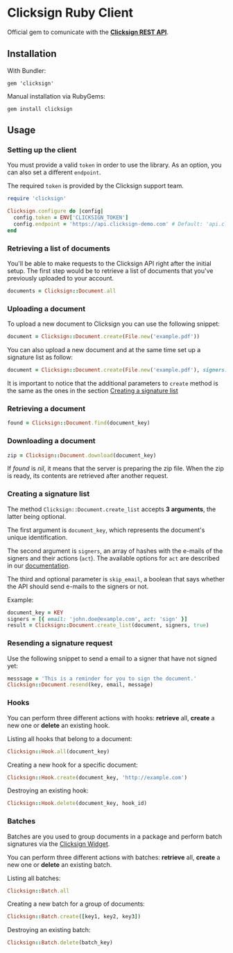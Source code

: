 # Clicksign Ruby Client

Official gem to comunicate with the **[Clicksign REST API](http://clicksign.github.io/rest-api/)**.

## Installation

With Bundler:

```
gem 'clicksign'
```

Manual installation via RubyGems:

```shell
gem install clicksign
```

## Usage

### Setting up the client

You must provide a valid `token` in order to use the library. As an option, you can also set a different `endpoint`.

The required `token` is provided by the Clicksign support team.

```ruby
require 'clicksign'

Clicksign.configure do |config|
  config.token = ENV['CLICKSIGN_TOKEN']
  config.endpoint = 'https://api.clicksign-demo.com' # Default: 'api.clicksign.com'
end
```

### Retrieving a list of documents

You'll be able to make requests to the Clicksign API right after the initial setup. The first step would be to retrieve a list of documents that you've previously uploaded to your account.

```ruby
documents = Clicksign::Document.all
```

### Uploading a document

To upload a new document to Clicksign you can use the following snippet:

```ruby
document = Clicksign::Document.create(File.new('example.pdf'))
```

You can also upload a new document and at the same time set up a signature list
as follow:

```ruby
document = Clicksign::Document.create(File.new('example.pdf'), signers: [{ act: 'sign', email: 'john.doe@example.com' }], message: 'Please sign it', skip_email: true)
```

It is important to notice that the additional parameters to `create` method is
the same as the ones in the section [Creating a signature list](#user-content-creating-a-signature-list)


### Retrieving a document

```ruby
found = Clicksign::Document.find(document_key)
```

### Downloading a document

```ruby
zip = Clicksign::Document.download(document_key)
```

If _found_ is _nil_, it means that the server is preparing the zip file.
When the zip is ready, its contents are retrieved after another request.

### Creating a signature list

The method `Clicksign::Document.create_list` accepts **3 arguments**, the latter being optional.

The first argument is `document_key`, which represents the document's unique identification.

The second argument is `signers`, an array of hashes with the e-mails of the signers and their actions (`act`). The available options for `act` are described in our [documentation](http://clicksign.github.io/rest-api/#criacao-de-lista-de-assinatura).

The third and optional parameter is `skip_email`, a boolean that says whether the API should send e-mails to the signers or not.

Example:

```ruby
document_key = KEY
signers = [{ email: 'john.doe@example.com', act: 'sign' }]
result = Clicksign::Document.create_list(document, signers, true)
```

### Resending a signature request

Use the following snippet to send a email to a signer that have not signed yet:

```ruby
messsage = 'This is a reminder for you to sign the document.'
Clicksign::Document.resend(key, email, message)
```

### Hooks

You can perform three different actions with hooks: **retrieve** all, **create** a new one or **delete** an existing hook.

Listing all hooks that belong to a document:

```ruby
Clicksign::Hook.all(document_key)
```

Creating a new hook for a specific document:

```ruby
Clicksign::Hook.create(document_key, 'http://example.com')
```

Destroying an existing hook:

```ruby
Clicksign::Hook.delete(document_key, hook_id)
```

### Batches

Batches are you used to group documents in a package and perform batch signatures via the [Clicksign Widget](https://github.com/clicksign/widget).

You can perform three different actions with batches: **retrieve** all, **create** a new one or **delete** an existing batch.

Listing all batches:

```ruby
Clicksign::Batch.all
```

Creating a new batch for a group of documents:

```ruby
Clicksign::Batch.create([key1, key2, key3])
```

Destroying an existing batch:

```ruby
Clicksign::Batch.delete(batch_key)
```
